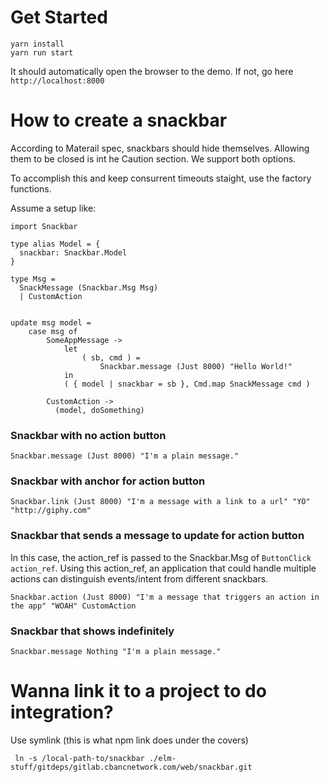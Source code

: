 # Get Started

```
yarn install
yarn run start
```

It should automatically open the browser to the demo. If not, go here `http://localhost:8000`

# How to create a snackbar

According to Materail spec, snackbars should hide themselves. Allowing them to be closed is int he Caution section. We support both options.

To accomplish this and keep consurrent timeouts staight, use the factory functions.

Assume a setup like:
```
import Snackbar

type alias Model = {
  snackbar: Snackbar.Model
}

type Msg = 
  SnackMessage (Snackbar.Msg Msg)
  | CustomAction


update msg model = 
    case msg of 
        SomeAppMessage ->
            let
                ( sb, cmd ) =
                    Snackbar.message (Just 8000) "Hello World!"
            in
            ( { model | snackbar = sb }, Cmd.map SnackMessage cmd )
            
        CustomAction -> 
          (model, doSomething)
```

### Snackbar with no action button

```
Snackbar.message (Just 8000) "I'm a plain message."
```

### Snackbar with anchor for action button

```
Snackbar.link (Just 8000) "I'm a message with a link to a url" "YO" "http://giphy.com"
```

### Snackbar that sends a message to update for action button
In this case, the action_ref is passed to the Snackbar.Msg of `ButtonClick action_ref`. Using this action_ref, an application that could handle multiple actions can distinguish events/intent from different snackbars.

```
Snackbar.action (Just 8000) "I'm a message that triggers an action in the app" "WOAH" CustomAction
```

### Snackbar that shows indefinitely

```
Snackbar.message Nothing "I'm a plain message."
```




# Wanna link it to a project to do integration?

Use symlink (this is what npm link does under the covers)

```
 ln -s /local-path-to/snackbar ./elm-stuff/gitdeps/gitlab.cbancnetwork.com/web/snackbar.git
 ```